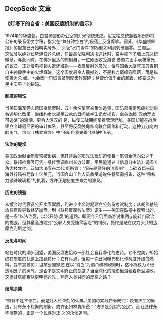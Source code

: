 ## DeepSeek 文章

### 《灯塔下的自省：美国反腐机制的启示》 

1974年的华盛顿，白宫椭圆形办公室的灯光彻夜未熄。尼克松总统攥着那份即将公布的录音带文字稿，指尖在“18分钟空白”的段落上反复摩挲。窗外，《华盛顿邮报》的报童已开始叫卖号外，
头版“水门事件”的标题如利剑刺破晨雾。三周后，这位曾以绝对优势连任的总统，在最高法院判决书送达时，亲手摘下了墙上的总统徽章。与此同时，在佛罗里达的棕榈滩，一位刚因收受游说
者劳力士手表被曝光的议员，正对着电视镜头退还赃物——表盘反射的晨光，恰与国会大厦穹顶的青铜自由神像手中的火炬辉映。这个国度最令人震撼的，不是权力巅峰的陨落，而是纵使贵为总
统，也会因一句谎言被制度齿轮碾碎；纵使价值千金的腕表，终要成为民主天平上的砝码。  

#### 制度的韧性
当美国海军卷入跨国贪腐案时，五十余名军官被集体追责，国防部痛定思痛推动财务透明化改革；当纽约市长挪用公款的丑闻被学生记者揭露，全美掀起“政府开支可追溯”的浪潮。更令人惊叹的
是，纵使二战期间军费管理混乱，美国却能在战后建立全球最严密的审计体系，甚至将反腐触角伸向联合国维和行动。这种刀刃向内的勇气，恰似《独立宣言》中“不断自我完善”的精神传承。 

#### 法治的堤坝
美国政治献金制度常被诟病，但其背后的阳光法案却迫使每一笔资金流向公之于众。联邦检察官可凭一纸传票调查州长办公室，平民能通过《信息自由法》调阅五角大楼文件。正如大法官布兰代
斯所言：“阳光是最好的消毒剂”，当硅谷巨头因海外行贿被罚数十亿美元，当国会山工作人员收受游说午餐都需报备，这种“将权力锁进玻璃柜”的执着，或许正是制度生命力的源泉。  

#### 历史的镜鉴 
从镀金时代官员公开卖官鬻爵，到进步主义时期建立公务员考试制度；从胡佛总统放任腐败导致经济崩盘，到《联邦反腐败法案》诞生——美国在跌撞中摸索出的，是一条“以法治腐，以公开防
腐”的道路。即便今日仍面临游说集团与旋转门政治的挑战，但其最高法院对“公职人员受贿零容忍”的判例，始终是悬在权力头顶的达摩克利斯之剑。  

#### 反思与叩问  
站在时代的潮头回望，美国反腐史恰似一部社会自我净化的史诗。它不完美，却始终在制度的轨道上踉跄前行；它有污点，但每一次丑闻曝光都化作制度升级的燃料。我不禁要问：当某些国家还
在以“特色”为借口模糊规则时，这种将权力关进透明笼子的勇气，是否才是文明真正的刻度？当全球化的阴影里潜藏着新型腐败，这盏灯塔能否以更明亮的光，照亮人类共同的反腐之路？  

#### 结尾余韵  
“监督不是不信任，而是对人性深刻的认知。”美国的实践告诉我们：没有天生的廉洁，只有永不松懈的制衡。或许正如林肯所说：“法律是沉默的公民”，而让法律永不沉默的，正是一个民族对正
义的永恒追问。
